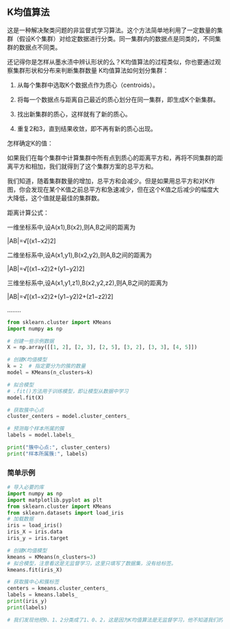 
## K均值算法

这是一种解决聚类问题的非监督式学习算法。这个方法简单地利用了一定数量的集群（假设K个集群）对给定数据进行分类。同一集群内的数据点是同类的，不同集群的数据点不同类。

还记得你是怎样从墨水渍中辨认形状的么？K均值算法的过程类似，你也要通过观察集群形状和分布来判断集群数量
K均值算法如何划分集群：

1. 从每个集群中选取K个数据点作为质心（centroids）。

2. 将每一个数据点与距离自己最近的质心划分在同一集群，即生成K个新集群。

3. 找出新集群的质心，这样就有了新的质心。

4. 重复2和3，直到结果收敛，即不再有新的质心出现。

怎样确定K的值：

如果我们在每个集群中计算集群中所有点到质心的距离平方和，再将不同集群的距离平方和相加，我们就得到了这个集群方案的总平方和。

我们知道，随着集群数量的增加，总平方和会减少。但是如果用总平方和对K作图，你会发现在某个K值之前总平方和急速减少，但在这个K值之后减少的幅度大大降低，这个值就是最佳的集群数。

距离计算公式：

一维坐标系中,设A(x1),B(x2),则A,B之间的距离为

|AB|=√[(x1−x2)2]

二维坐标系中,设A(x1,y1),B(x2,y2),则A,B之间的距离为

|AB|=√[(x1−x2)2+(y1−y2)2]

三维坐标系中,设A(x1,y1,z1),B(x2,y2,z2),则A,B之间的距离为

|AB|=√[(x1−x2)2+(y1−y2)2+(z1−z2)2]

........


```python 
from sklearn.cluster import KMeans
import numpy as np

# 创建一些示例数据
X = np.array([[1, 2], [2, 3], [2, 5], [3, 2], [3, 3], [4, 5]])

# 创建K均值模型
k = 2  # 指定要分为的簇的数量
model = KMeans(n_clusters=k)

# 拟合模型
# .fit()方法用于训练模型，即让模型从数据中学习
model.fit(X)

# 获取簇中心点
cluster_centers = model.cluster_centers_

# 预测每个样本所属的簇
labels = model.labels_

print("簇中心点:", cluster_centers)
print("样本所属簇:", labels)

```


### 简单示例


```python 
# 导入必要的库
import numpy as np
import matplotlib.pyplot as plt
from sklearn.cluster import KMeans
from sklearn.datasets import load_iris
# 加载数据
iris = load_iris()
iris_X = iris.data
iris_y = iris.target

# 创建K均值模型
kmeans = KMeans(n_clusters=3)
# 拟合模型，注意看这是无监督学习，这里只填写了数据集，没有给标签。
kmeans.fit(iris_X)

# 获取簇中心和簇标签
centers = kmeans.cluster_centers_
labels = kmeans.labels_
print(iris_y)
print(labels)

# 我们发现他把0、1、2分类成了1、0、2，这是因为K均值算法是无监督学习，他不知道我们的标签是什么，所以他自己给我们分了一套标签。
```

